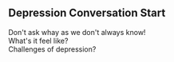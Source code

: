 ## Depression Conversation Start
Don't ask whay as we don't always know!    
What's it feel like?  
Challenges of depression?  
  
  
